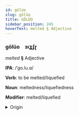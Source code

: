 ```yaml
---
id: gölüo
slug: gölüo
title: GÖLÜO
sidebar_position: 245
hoverText: melted § Adjective
---
```


### gölüo&emsp;<span kind="abugida">ꜿıʓʄɽ</span>

*melted* **§** Adjective

**IPA**: /ˈgo.lu.ɑ/

**Verb**: to be melted/liquefied

**Noun**: meltedness/liquefiedness

**Modifier**: melted/liquefied

<details>
    <summary>Origin</summary>
    Assamese গলোৱা golüa /ɡɔ.lʊa/<br/>
    <em>Indo-Iranian Language Family</em>
</details>